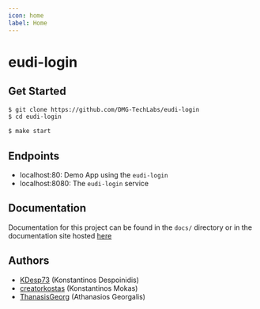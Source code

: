 ```yaml
---
icon: home
label: Home
---
```

# eudi-login

## Get Started

```bash
$ git clone https://github.com/DMG-TechLabs/eudi-login
$ cd eudi-login

$ make start
```

## Endpoints

- localhost:80: Demo App using the `eudi-login`
- localhost:8080: The `eudi-login` service

## Documentation

Documentation for this project can be found in the `docs/` directory or in the documentation site hosted [here](https://dmg-techlabs.github.io/eudi-login/)

## Authors

- [KDesp73](https://github.com/KDesp73) (Konstantinos Despoinidis)
- [creatorkostas](https://github.com/creatorkostas) (Konstantinos Mokas)
- [ThanasisGeorg](https://github.com/ThanasisGeorg) (Athanasios Georgalis)
